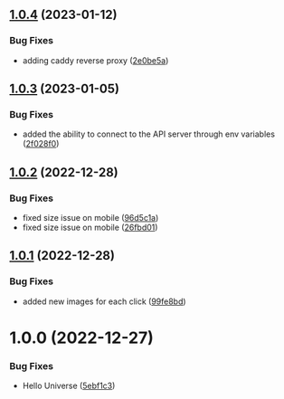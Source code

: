 ## [1.0.4](https://github.com/spectrocloud/hello-universe/compare/v1.0.3...v1.0.4) (2023-01-12)


### Bug Fixes

* adding caddy reverse proxy ([2e0be5a](https://github.com/spectrocloud/hello-universe/commit/2e0be5a267b77eb122bf5fff3f574686ba6dd5ad))

## [1.0.3](https://github.com/spectrocloud/hello-universe/compare/v1.0.2...v1.0.3) (2023-01-05)


### Bug Fixes

* added the ability to connect to the API server through env variables ([2f028f0](https://github.com/spectrocloud/hello-universe/commit/2f028f060ef996774400444aaa9303edb5fcdca6))

## [1.0.2](https://github.com/spectrocloud/hello-universe/compare/v1.0.1...v1.0.2) (2022-12-28)


### Bug Fixes

* fixed size issue on mobile ([96d5c1a](https://github.com/spectrocloud/hello-universe/commit/96d5c1a3c52d43c634b121989b5083f8e4332d4f))
* fixed size issue on mobile ([26fbd01](https://github.com/spectrocloud/hello-universe/commit/26fbd01f8f0cf097824f4565b87acde4d7764ff8))

## [1.0.1](https://github.com/spectrocloud/hello-universe/compare/v1.0.0...v1.0.1) (2022-12-28)


### Bug Fixes

* added new images for each click ([99fe8bd](https://github.com/spectrocloud/hello-universe/commit/99fe8bd8544ff1a283bc7fcd60a1b1f33cbfd638))

# 1.0.0 (2022-12-27)


### Bug Fixes

* Hello Universe ([5ebf1c3](https://github.com/spectrocloud/hello-universe/commit/5ebf1c335ecf8e604c35c48291412650d94a6730))
